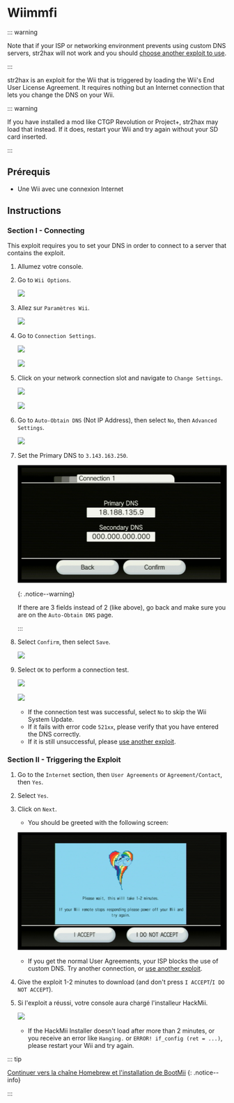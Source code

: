 # Wiimmfi

::: warning

Note that if your ISP or networking environment prevents using custom DNS servers, str2hax will not work and you should [choose another exploit to use](get-started).

:::

str2hax is an exploit for the Wii that is triggered by loading the Wii's End User License Agreement. It requires nothing but an Internet connection that lets you change the DNS on your Wii.

::: warning

If you have installed a mod like CTGP Revolution or Project+, str2hax may load that instead. If it does, restart your Wii and try again without your SD card inserted.

:::

## Prérequis

- Une Wii avec une connexion Internet

## Instructions

### Section I - Connecting

This exploit requires you to set your DNS in order to connect to a server that contains the exploit.

1. Allumez votre console.

2. Go to `Wii Options`.

   ![](/images/riiconnect24/Internet_1.png)

3. Allez sur `Paramètres Wii`.

   ![](/images/riiconnect24/Internet_2.png)

4. Go to `Connection Settings`.

   ![](/images/riiconnect24/Internet_3.png)

   ![](/images/riiconnect24/Internet_4.png)

5. Click on your network connection slot and navigate to `Change Settings`.

   ![](/images/riiconnect24/Internet_5.png)

   ![](/images/riiconnect24/Internet_6.png)

6. Go to `Auto-Obtain DNS` (Not IP Address), then select `No`, then `Advanced Settings`.

   ![](/images/riiconnect24/Internet_7.png)

7. Set the Primary DNS to `3.143.163.250`.

   ![](/images/exploits/str2hax/dns.png)

   {: .notice--warning}

   If there are 3 fields instead of 2 (like above), go back and make sure you are on the `Auto-Obtain DNS` page.

   :::

8. Select `Confirm`, then select `Save`.

   ![](/images/riiconnect24/Internet_10.png)

9. Select `OK` to perform a connection test.

   ![](/images/riiconnect24/Internet_11.png)

   ![](/images/riiconnect24/Internet_12.png)

   - If the connection test was successful, select `No` to skip the Wii System Update.
   - If it fails with error code `521xx`, please verify that you have entered the DNS correctly.
   - If it is still unsuccessful, please [use another exploit](get-started).

### Section II - Triggering the Exploit

1. Go to the `Internet` section, then `User Agreements` or `Agreement/Contact`, then `Yes`.

2. Select `Yes`.

3. Click on `Next`.

   - You should be greeted with the following screen:

   ![](/images/exploits/str2hax/EULA.png)

   - If you get the normal User Agreements, your ISP blocks the use of custom DNS. Try another connection, or [use another exploit](get-started).

4. Give the exploit 1-2 minutes to download (and don't press `I ACCEPT`/`I DO NOT ACCEPT`).

5. Si l'exploit a réussi, votre console aura chargé l'installeur HackMii.

   ![](/images/hackmii/scam.png)

   - If the HackMii Installer doesn't load after more than 2 minutes, or you receive an error like `Hanging.` or `ERROR! if_config (ret = ...)`, please restart your Wii and try again.

::: tip

[Continuer vers la chaîne Homebrew et l'installation de BootMii](hbc)
{: .notice--info}

:::
